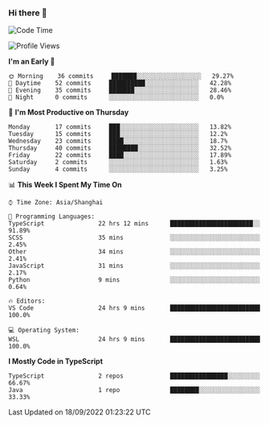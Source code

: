 ### Hi there 👋

<!--
**waynelwz/waynelwz** is a ✨ _special_ ✨ repository because its `README.md` (this file) appears on your GitHub profile.

Here are some ideas to get you started:

- 🔭 I’m currently working on ...
- 🌱 I’m currently learning ...
- 👯 I’m looking to collaborate on ...
- 🤔 I’m looking for help with ...
- 💬 Ask me about ...
- 📫 How to reach me: ...
- 😄 Pronouns: ...
- ⚡ Fun fact: ...
-->

<!--START_SECTION:waka-->
![Code Time](http://img.shields.io/badge/Code%20Time-462%20hrs%2030%20mins-blue)

![Profile Views](http://img.shields.io/badge/Profile%20Views-0-blue)

**I'm an Early 🐤** 

```text
🌞 Morning    36 commits     ███████░░░░░░░░░░░░░░░░░░   29.27% 
🌆 Daytime    52 commits     ██████████░░░░░░░░░░░░░░░   42.28% 
🌃 Evening    35 commits     ███████░░░░░░░░░░░░░░░░░░   28.46% 
🌙 Night      0 commits      ░░░░░░░░░░░░░░░░░░░░░░░░░   0.0%

```
📅 **I'm Most Productive on Thursday** 

```text
Monday       17 commits     ███░░░░░░░░░░░░░░░░░░░░░░   13.82% 
Tuesday      15 commits     ███░░░░░░░░░░░░░░░░░░░░░░   12.2% 
Wednesday    23 commits     ████░░░░░░░░░░░░░░░░░░░░░   18.7% 
Thursday     40 commits     ████████░░░░░░░░░░░░░░░░░   32.52% 
Friday       22 commits     ████░░░░░░░░░░░░░░░░░░░░░   17.89% 
Saturday     2 commits      ░░░░░░░░░░░░░░░░░░░░░░░░░   1.63% 
Sunday       4 commits      ░░░░░░░░░░░░░░░░░░░░░░░░░   3.25%

```


📊 **This Week I Spent My Time On** 

```text
⌚︎ Time Zone: Asia/Shanghai

💬 Programming Languages: 
TypeScript               22 hrs 12 mins      ███████████████████████░░   91.89% 
SCSS                     35 mins             ░░░░░░░░░░░░░░░░░░░░░░░░░   2.45% 
Other                    34 mins             ░░░░░░░░░░░░░░░░░░░░░░░░░   2.41% 
JavaScript               31 mins             ░░░░░░░░░░░░░░░░░░░░░░░░░   2.17% 
Python                   9 mins              ░░░░░░░░░░░░░░░░░░░░░░░░░   0.64%

🔥 Editors: 
VS Code                  24 hrs 9 mins       █████████████████████████   100.0%

💻 Operating System: 
WSL                      24 hrs 9 mins       █████████████████████████   100.0%

```

**I Mostly Code in TypeScript** 

```text
TypeScript               2 repos             ████████████████░░░░░░░░░   66.67% 
Java                     1 repo              ████████░░░░░░░░░░░░░░░░░   33.33%

```



 Last Updated on 18/09/2022 01:23:22 UTC
<!--END_SECTION:waka-->
